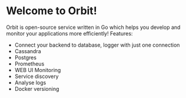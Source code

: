 # Welcome to Orbit!

Orbit is open-source service written in Go which helps you develop and monitor your applications more efficiently!
Features:
 - Connect your backend to database, logger with just one connection
 - Cassandra
 - Postgres
 - Prometheus
 - WEB UI Monitoring
 - Service discovery
 - Analyse logs
 - Docker versioning
